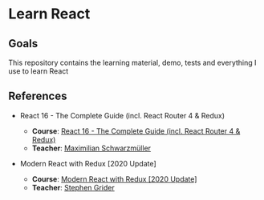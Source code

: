 # Learn React

## Goals

This repository contains the learning material, demo, tests and everything I use to learn React

## References

- React 16 - The Complete Guide (incl. React Router 4 &amp; Redux)
  - **Course**: [React 16 - The Complete Guide (incl. React Router 4 &amp; Redux)](https://www.udemy.com/react-the-complete-guide-incl-redux)
  - **Teacher**: [Maximilian Schwarzmüller](https://www.udemy.com/user/maximilian-schwarzmuller/)
  
- Modern React with Redux [2020 Update]
  - **Course**: [Modern React with Redux [2020 Update]](https://www.udemy.com/course/react-redux/)
  - **Teacher**: [Stephen Grider](https://www.udemy.com/user/sgslo/)